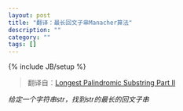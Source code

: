 ```yaml
---
layout: post
title: "翻译：最长回文子串Manacher算法"
description: ""
category: ""
tags: []
---
```

{% include JB/setup %}

> 翻译自：[Longest Palindromic Substring Part II](http://leetcode.com/2011/11/longest-palindromic-substring-part-ii.html)

*给定一个字符串str，找到str的最长的回文子串*
